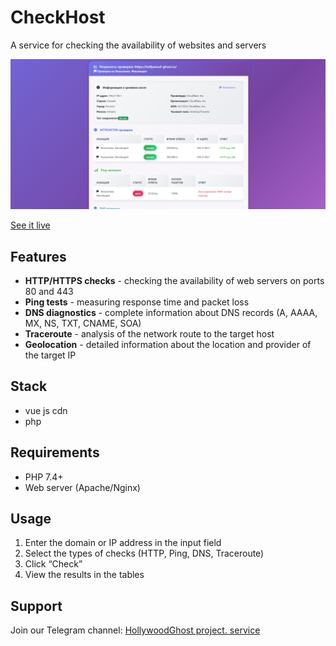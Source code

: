 # CheckHost

A service for checking the availability of websites and servers

![CheckHost](screenshot.png)

[See it live](https://checkhost.hollywood-ghost.ru/)

## Features

- **HTTP/HTTPS checks** - checking the availability of web servers on ports 80 and 443
- **Ping tests** - measuring response time and packet loss
- **DNS diagnostics** - complete information about DNS records (A, AAAA, MX, NS, TXT, CNAME, SOA)
- **Traceroute** - analysis of the network route to the target host
- **Geolocation** - detailed information about the location and provider of the target IP

## Stack

- vue js cdn
- php

## Requirements

- PHP 7.4+
- Web server (Apache/Nginx)

## Usage

1. Enter the domain or IP address in the input field
2. Select the types of checks (HTTP, Ping, DNS, Traceroute)
3. Click “Check”
4. View the results in the tables

## Support

Join our Telegram channel: [HollywoodGhost project. service](https://t.me/HollywoodGhost_Project)

